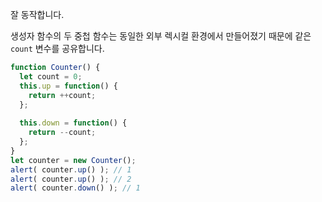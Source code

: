 잘 동작합니다.

생성자 함수의 두 중첩 함수는 동일한 외부 렉시컬 환경에서 만들어졌기 때문에 같은 `count` 변수를 공유합니다.

```js run
function Counter() {
  let count = 0;
  this.up = function() {
    return ++count;
  };
  
  this.down = function() {
    return --count;
  };
}
let counter = new Counter();
alert( counter.up() ); // 1
alert( counter.up() ); // 2
alert( counter.down() ); // 1
```
